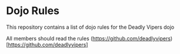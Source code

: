 Dojo Rules
==========

This repository contains a list of dojo rules for the Deadly Vipers dojo

All members should read the rules
(https://github.com/deadlyvipers)[https://github.com/deadlyvipers]